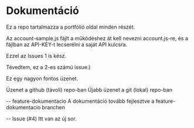 # Dokumentáció

Ez a repo tartalmazza a portfólió oldal minden részét.

Az account-sample.js fájlt a működéshez át kell nevezni account.js-re, és a fájlban az API-KEY-t lecserélni a saját API kulcsra.

Ezzel az Issues 1 is kész.

Tévedtem, ez a 2-es számú issue:)


Ez egy nagyon fontos üzenet.

Üzenet a github (távoli) repo-ban
Újabb üzenet a git (lokal) repo-ban


-- feature-dokumentacio
A dokumentáció tovább fejlesztve a feature-dokumentacio branchen

-- Issue (#4)
Itt van az új sor.